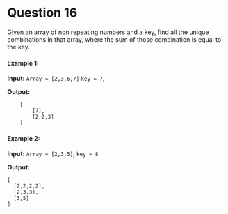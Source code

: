 # Question 16

Given an array of non repeating numbers and a key, find all the unique combinations in that array, where the sum of those combination is equal to the key.

#### Example 1:
**Input:**
    `Array = [2,3,6,7]`
    `key = 7`,

**Output:**
```
    [
        [7],
        [2,2,3]
    ]
```

#### Example 2:

**Input:** `Array = [2,3,5]`, `key = 8`

**Output:**
```
[
  [2,2,2,2],
  [2,3,3],
  [3,5]
]
```
